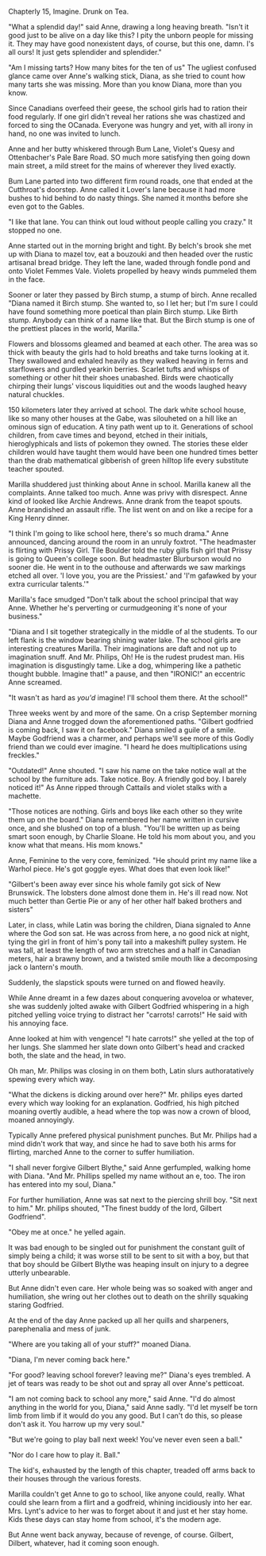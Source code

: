 Chapterly 15, Imagine. Drunk on Tea.

"What a splendid day!" said Anne, drawing a long heaving breath. "Isn't it good just to be alive on a day like this? I pity the unborn people for missing it. They may have good nonexistent days, of course, but this one, damn. I's all ours! It just gets splendider and splendider."

"Am I missing tarts? How many bites for the ten of us" The ugliest confused glance came over Anne's walking stick, Diana, as she tried to count how many tarts she was missing. More than you know Diana, more than you know.

Since Canadians overfeed their geese, the school girls had to ration their food regularly. If one girl didn't reveal her rations she was chastized and forced to sing the OCanada. Everyone was hungry and yet, with all irony in hand, no one was invited to lunch.

Anne and her butty whiskered through Bum Lane, Violet's Quesy and Ottenbacher's Pale Bare Road. SO much more satisfying then going down main street, a mild street for the mains of wherever they lived exactly.

Bum Lane parted into two different firm round roads, one that ended at the Cutthroat's doorstep. Anne called it Lover's lane because it had more bushes to hid behind to do nasty things. She named it months before she even got to the Gables.

"I like that lane. You can think out loud without people calling you crazy." It stopped no one.

Anne started out in the morning bright and tight. By belch's brook she met up with Diana to mazel tov, eat a bouzouki and then headed over the rustic artisanal bread bridge. They left the lane, waded through fondle pond and onto Violet Femmes Vale. Violets propelled by heavy winds pummeled them in the face.

Sooner or later they passed by Birch stump, a stump of birch. Anne recalled "Diana named it Birch stump. She wanted to, so I let her; but I'm sure I could have found something more poetical than plain Birch stump. Like Birth stump. Anybody can think of a name like that. But the Birch stump is one of the prettiest places in the world, Marilla."

Flowers and blossoms gleamed and beamed at each other. The area was so thick with beauty the girls had to hold breaths and take turns looking at it. They swallowed and exhaled heavily as they walked heaving in ferns and starflowers and gurdled yearkin berries. Scarlet tufts and whisps of something or other hit their shoes unabashed. Birds were chaotically chirping their lungs' viscous liquidities out and the woods laughed heavy natural chuckles.

150 kilometers later they arrived at school. The dark white school house, like so many other houses at the Gabe, was silouheted on a hill like an ominous sign of education. A tiny path went up to it. Generations of school children, from cave times and beyond, etched in their initials, hieroglyphicals and lists of pokemon they owned. The stories these elder children would have taught them would have been one hundred times better than the drab mathematical gibberish of green hilltop life every substitute teacher spouted.

Marilla shuddered just thinking about Anne in school. Marilla kanew all the complaints. Anne talked too much. Anne was privy with disrespect. Anne kind of looked like Archie Andrews. Anne drank from the teapot spouts. Anne brandished an assault rifle. The list went on and on like a recipe for a King Henry dinner.

"I think I'm going to like school here, there's so much drama." Anne announced, dancing around the room in an unruly foxtrot. "The headmaster is flirting with Prissy Girl. Tile Boulder told the ruby gills fish girl that Prissy is going to Queen's college soon. But headmaster Blurburson would no sooner die. He went in to the outhouse and afterwards we saw markings etched all over. 'I love you, you are the Prissiest.' and 'I'm gafawked by your extra curricular talents.'"

Marilla's face smudged "Don't talk about the school principal that way Anne. Whether he's perverting or curmudgeoning it's none of your business."

"Diana and I sit together strategically in the middle of al the students. To our left flank is the window bearing shining water lake. The school girls are interesting creatures Marilla. Their imaginations are daft and not up to imagination snuff. And Mr. Philips, Oh! He is the rudest prudest man. His imagination is disgustingly tame. Like a dog, whimpering like a pathetic thought bubble. Imagine that!" a pause, and then "IRONIC!" an eccentric Anne screamed.

"It wasn't as hard as _you'd_ imagine! I'll school them there. At the school!"

Three weeks went by and more of the same. On a crisp September morning Diana and Anne trogged down the aforementioned paths. "Gilbert godfried is coming back, I saw it on facebook." Diana smiled a guile of a smile. Maybe Godfriend was a charmer, and perhaps we'll see more of this Godly friend than we could ever imagine. "I heard he does multiplications using freckles."

"Outdated!" Anne shouted. "I saw his name on the take notice wall at the school by the furniture ads. Take notice. Boy. A friendly god boy. I barely noticed it!" As Anne ripped through Cattails and violet stalks with a machette.

"Those notices are nothing. Girls and boys like each other so they write them up on the board." Diana remembered her name written in cursive once, and she blushed on top of a blush. "You'll be written up as being smart soon enough, by Charlie Sloane. He told his mom about you, and you know what that means. His mom knows."

Anne, Feminine to the very core, feminized. "He should print my name like a Warhol piece. He's got goggle eyes. What does that even look like!"

"Gilbert's been away ever since his whole family got sick of New Brunswick. The lobsters done almost done them in. He's ill read now. Not much better than Gertie Pie or any of her other half baked brothers and sisters"

Later, in class, while Latin was boring the children, Diana signaled to Anne where the God son sat. He was across from here, a no good nick at night, tying the girl in front of him's pony tail into a makeshift pulley system. He was tall, at least the length of two arm stretches and a half in Canadian meters, hair a brawny brown, and a twisted smile mouth like a decomposing jack o lantern's mouth.

Suddenly, the slapstick spouts were turned on and flowed heavily.

While Anne dreamt in a few dazes about conquering avoveloa or whatever, she was suddenly jolted awake with Gilbert Godfried whispering in a high pitched yelling voice trying to distract her "carrots! carrots!" He said with his annoying face.

Anne looked at him with vengence! "I hate carrots!" she yelled at the top of her lungs. She slammed her slate down onto Gilbert's head and cracked both, the slate and the head, in two.

Oh man, Mr. Philips was closing in on them both, Latin slurs authoratatively spewing every which way.

"What the dickens is dicking around over here?" Mr. philips eyes darted every which way looking for an explanation. Godfried, his high pitched moaning overtly audible, a head where the top was now a crown of blood, moaned annoyingly.

Typically Anne prefered physical punishment punches. But Mr. Philips had a mind didn't work that way, and since he had to save both his arms for flirting, marched Anne to the corner to suffer humiliation.

"I shall never forgive Gilbert Blythe," said Anne gerfumpled, walking home with Diana. "And Mr. Phillips spelled my name without an e, too. The iron has entered into my soul, Diana."

For further humiliation, Anne was sat next to the piercing shrill boy. "Sit next to him." Mr. philips shouted, "The finest buddy of the lord, Gilbert Godfriend".

"Obey me at once." he yelled again.

It was bad enough to be singled out for punishment the constant guilt of simply being a child; it was worse still to be sent to sit with a boy, but that that boy should be Gilbert Blythe was heaping insult on injury to a degree utterly unbearable.

But Anne didn't even care. Her whole being was so soaked with anger and humiliation, she wring out her clothes out to death on the shrilly squaking staring Godfried.

At the end of the day Anne packed up all her quills and sharpeners, parephenalia and mess of junk.

"Where are you taking all of your stuff?" moaned Diana.

"Diana, I'm never coming back here."

"For good? leaving school forever? leaving me?" Diana's eyes trembled. A jet of tears was ready to be shot out and spray all over Anne's petticoat.

"I am not coming back to school any more," said Anne. "I'd do almost anything in the world for you, Diana," said Anne sadly. "I'd let myself be torn limb from limb if it would do you any good. But I can't do this, so please don't ask it. You harrow up my very soul."

"But we're going to play ball next week! You've never even seen a ball."

"Nor do I care how to play it. Ball."

The kid's, exhausted by the length of this chapter, treaded off arms back to their houses through the various forests.

Marilla couldn't get Anne to go to school, like anyone could, really. What could she learn from a flirt and a godfreid, whining incidiously into her ear. Mrs. Lynt's advice to her was to forget about it and just et her stay home. Kids these days can stay home from school, it's the modern age.

But Anne went back anyway, because of revenge, of course. Gilbert, Dilbert, whatever, had it coming soon enough.
